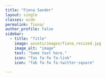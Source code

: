 ```yaml
---
title: "Fiona Sander"
layout: single
classes: wide
permalink: fiona/
author_profile: false
sidebar:
  - title: "Title"
    image: assets/images/fiona_resized.jpg
    image_alt: "image"
    text: "Some text here."
    icon: "fas fa-fw fa-link"
    icon: "fab fa-fw fa-twitter-square"
    
---
```


